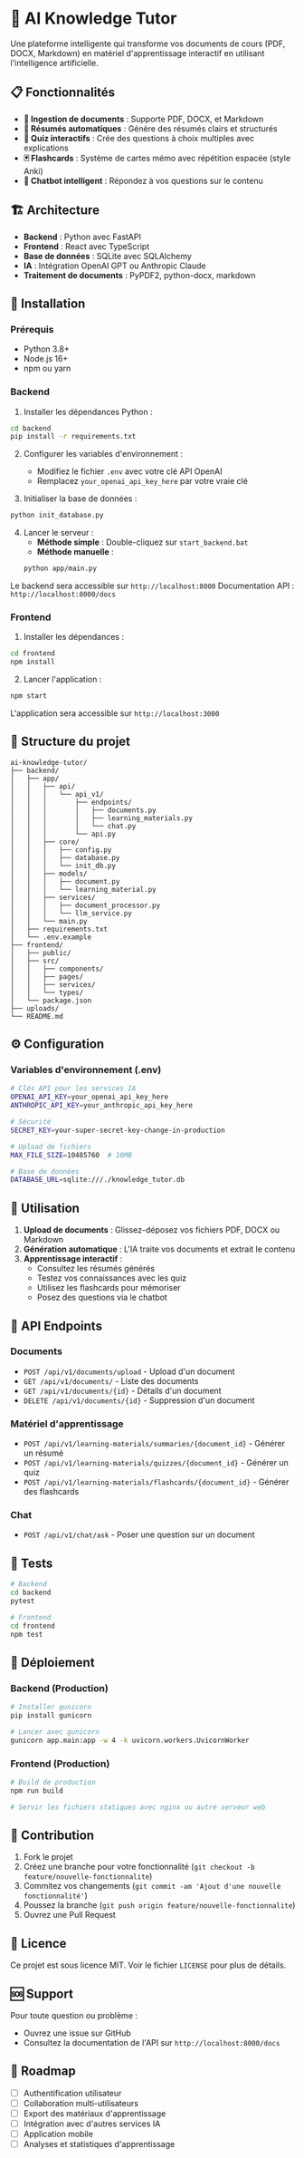 # 🧠 AI Knowledge Tutor

Une plateforme intelligente qui transforme vos documents de cours (PDF, DOCX, Markdown) en matériel d'apprentissage interactif en utilisant l'intelligence artificielle.

## 📋 Fonctionnalités

- **📄 Ingestion de documents** : Supporte PDF, DOCX, et Markdown
- **📝 Résumés automatiques** : Génère des résumés clairs et structurés
- **🎯 Quiz interactifs** : Crée des questions à choix multiples avec explications
- **🃏 Flashcards** : Système de cartes mémo avec répétition espacée (style Anki)
- **💬 Chatbot intelligent** : Répondez à vos questions sur le contenu

## 🏗️ Architecture

- **Backend** : Python avec FastAPI
- **Frontend** : React avec TypeScript
- **Base de données** : SQLite avec SQLAlchemy
- **IA** : Intégration OpenAI GPT ou Anthropic Claude
- **Traitement de documents** : PyPDF2, python-docx, markdown

## 🚀 Installation

### Prérequis

- Python 3.8+
- Node.js 16+
- npm ou yarn

### Backend

1. Installer les dépendances Python :
```bash
cd backend
pip install -r requirements.txt
```

2. Configurer les variables d'environnement :
   - Modifiez le fichier `.env` avec votre clé API OpenAI
   - Remplacez `your_openai_api_key_here` par votre vraie clé

3. Initialiser la base de données :
```bash
python init_database.py
```

4. Lancer le serveur :
   - **Méthode simple** : Double-cliquez sur `start_backend.bat`
   - **Méthode manuelle** :
   ```bash
   python app/main.py
   ```

Le backend sera accessible sur `http://localhost:8000`
Documentation API : `http://localhost:8000/docs`

### Frontend

1. Installer les dépendances :
```bash
cd frontend
npm install
```

2. Lancer l'application :
```bash
npm start
```

L'application sera accessible sur `http://localhost:3000`

## 📁 Structure du projet

```
ai-knowledge-tutor/
├── backend/
│   ├── app/
│   │   ├── api/
│   │   │   └── api_v1/
│   │   │       ├── endpoints/
│   │   │       │   ├── documents.py
│   │   │       │   ├── learning_materials.py
│   │   │       │   └── chat.py
│   │   │       └── api.py
│   │   ├── core/
│   │   │   ├── config.py
│   │   │   ├── database.py
│   │   │   └── init_db.py
│   │   ├── models/
│   │   │   ├── document.py
│   │   │   └── learning_material.py
│   │   ├── services/
│   │   │   ├── document_processor.py
│   │   │   └── llm_service.py
│   │   └── main.py
│   ├── requirements.txt
│   └── .env.example
├── frontend/
│   ├── public/
│   ├── src/
│   │   ├── components/
│   │   ├── pages/
│   │   ├── services/
│   │   └── types/
│   └── package.json
├── uploads/
└── README.md
```

## ⚙️ Configuration

### Variables d'environnement (.env)

```bash
# Clés API pour les services IA
OPENAI_API_KEY=your_openai_api_key_here
ANTHROPIC_API_KEY=your_anthropic_api_key_here

# Sécurité
SECRET_KEY=your-super-secret-key-change-in-production

# Upload de fichiers
MAX_FILE_SIZE=10485760  # 10MB

# Base de données
DATABASE_URL=sqlite:///./knowledge_tutor.db
```

## 📝 Utilisation

1. **Upload de documents** : Glissez-déposez vos fichiers PDF, DOCX ou Markdown
2. **Génération automatique** : L'IA traite vos documents et extrait le contenu
3. **Apprentissage interactif** :
   - Consultez les résumés générés
   - Testez vos connaissances avec les quiz
   - Utilisez les flashcards pour mémoriser
   - Posez des questions via le chatbot

## 🔧 API Endpoints

### Documents
- `POST /api/v1/documents/upload` - Upload d'un document
- `GET /api/v1/documents/` - Liste des documents
- `GET /api/v1/documents/{id}` - Détails d'un document
- `DELETE /api/v1/documents/{id}` - Suppression d'un document

### Matériel d'apprentissage
- `POST /api/v1/learning-materials/summaries/{document_id}` - Générer un résumé
- `POST /api/v1/learning-materials/quizzes/{document_id}` - Générer un quiz
- `POST /api/v1/learning-materials/flashcards/{document_id}` - Générer des flashcards

### Chat
- `POST /api/v1/chat/ask` - Poser une question sur un document

## 🧪 Tests

```bash
# Backend
cd backend
pytest

# Frontend
cd frontend
npm test
```

## 🚀 Déploiement

### Backend (Production)

```bash
# Installer gunicorn
pip install gunicorn

# Lancer avec gunicorn
gunicorn app.main:app -w 4 -k uvicorn.workers.UvicornWorker
```

### Frontend (Production)

```bash
# Build de production
npm run build

# Servir les fichiers statiques avec nginx ou autre serveur web
```

## 🤝 Contribution

1. Fork le projet
2. Créez une branche pour votre fonctionnalité (`git checkout -b feature/nouvelle-fonctionnalite`)
3. Commitez vos changements (`git commit -am 'Ajout d'une nouvelle fonctionnalité'`)
4. Poussez la branche (`git push origin feature/nouvelle-fonctionnalite`)
5. Ouvrez une Pull Request

## 📄 Licence

Ce projet est sous licence MIT. Voir le fichier `LICENSE` pour plus de détails.

## 🆘 Support

Pour toute question ou problème :
- Ouvrez une issue sur GitHub
- Consultez la documentation de l'API sur `http://localhost:8000/docs`

## 🎯 Roadmap

- [ ] Authentification utilisateur
- [ ] Collaboration multi-utilisateurs
- [ ] Export des matériaux d'apprentissage
- [ ] Intégration avec d'autres services IA
- [ ] Application mobile
- [ ] Analyses et statistiques d'apprentissage
